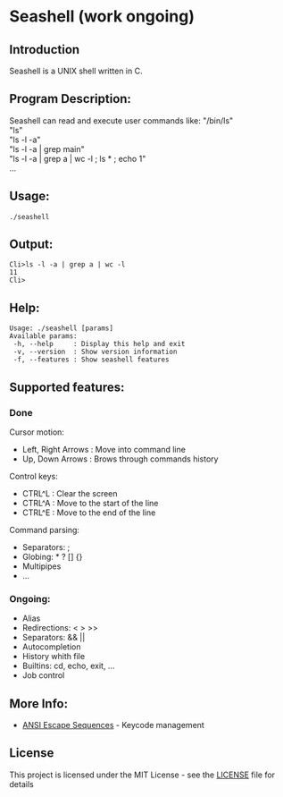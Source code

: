 # Seashell (work ongoing)
## Introduction

Seashell is a UNIX shell written in C.

## Program Description:

Seashell can read and execute user commands like:
"/bin/ls"</br>
"ls"</br>
"ls -l -a"</br>
"ls -l -a | grep main"</br>
"ls -l -a | grep a | wc -l ; ls * ; echo 1"</br>
...

## Usage:

```
./seashell
```

## Output:

```
Cli>ls -l -a | grep a | wc -l
11
Cli>
```

## Help:

```
Usage: ./seashell [params]
Available params:
 -h, --help     : Display this help and exit
 -v, --version  : Show version information
 -f, --features : Show seashell features
```

## Supported features:

### Done
Cursor motion:
- Left, Right Arrows : Move into command line
- Up, Down Arrows : Brows through commands history

Control keys:
- CTRL^L : Clear the screen
- CTRL^A : Move to the start of the line
- CTRL^E : Move to the end of the line

Command parsing:
- Separators: ;
- Globing: * ? [] {}
- Multipipes
- ...

### Ongoing:
- Alias
- Redirections: < > >>
- Separators: && ||
- Autocompletion
- History whith file
- Builtins: cd, echo, exit, ...
- Job control

## More Info:
* [ANSI Escape Sequences](http://ascii-table.com/ansi-escape-sequences.php) - Keycode management

## License

This project is licensed under the MIT License - see the [LICENSE](LICENSE) file for details
